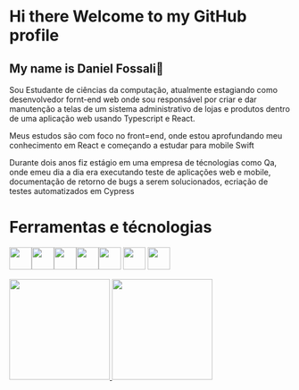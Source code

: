 # Hi there Welcome to my GitHub profile 

## My name is Daniel Fossali👋

<p>Sou Estudante de ciências da computação, atualmente estagiando como desenvolvedor fornt-end web onde sou responsável por criar e dar manutenção a telas de um sistema administrativo de lojas e produtos dentro de uma aplicação web usando Typescript e React. </p>
<p>Meus estudos são com foco no front=end, onde estou aprofundando meu conhecimento em React e começando a estudar para mobile Swift</p>
<p>Durante dois anos fiz estágio em uma empresa de técnologias como Qa, onde emeu dia a dia era executando teste de aplicações web e mobile, documentação de retorno de bugs a serem solucionados, ecriação de testes automatizados em Cypress</p>

# Ferramentas e técnologias
<img src="https://cdn.jsdelivr.net/gh/devicons/devicon@latest/icons/typescript/typescript-original.svg" width="40" height="40" /><img src="https://cdn.jsdelivr.net/gh/devicons/devicon@latest/icons/react/react-original-wordmark.svg" width="40" height="40" /><img src="https://cdn.jsdelivr.net/gh/devicons/devicon@latest/icons/yarn/yarn-original.svg" width="40" height="40" /><img src="https://cdn.jsdelivr.net/gh/devicons/devicon@latest/icons/jest/jest-plain.svg" width="40" height="40" /><img src="https://cdn.jsdelivr.net/gh/devicons/devicon@latest/icons/figma/figma-original.svg" width="40" height="40" />
<img src="https://cdn.jsdelivr.net/gh/devicons/devicon@latest/icons/amazonwebservices/amazonwebservices-original-wordmark.svg" width="40" height="40" />  <img src="https://cdn.jsdelivr.net/gh/devicons/devicon@latest/icons/gitlab/gitlab-plain-wordmark.svg" width="40" height="40" /> 


<div>
<a href="https://github.com/seu-usuário-aqui">
<img loading="lazy" height="180em" src="https://github-readme-stats.vercel.app/api/top-langs/?username=DanielFossali&layout=compact&langs_count=7&theme=dracula"/>
<img loading="lazy" height="180em" src="https://github-readme-stats.vercel.app/api?username=DanielFossali&show_icons=true&theme=dracula&include_all_commits=true&count_private=true"/>
</div>
          
          
          
          
          
          
          
